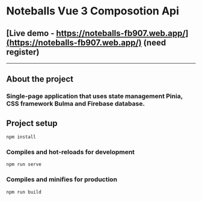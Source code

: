 # Noteballs Vue 3 Composotion Api 

## [Live demo - https://noteballs-fb907.web.app/](https://noteballs-fb907.web.app/) (need register)

___
## About the project

### Single-page application that uses state management Pinia, CSS framework Bulma and Firebase database.


## Project setup
```
npm install
```

### Compiles and hot-reloads for development
```
npm run serve
```

### Compiles and minifies for production
```
npm run build
```


